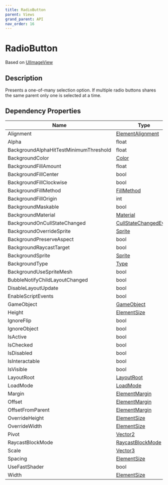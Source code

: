 ```yaml
---
title: RadioButton
parent: Views
grand_parent: API
nav_order: 16
---
```


# RadioButton

Based on [UIImageView](UIImageView)

## Description

Presents a one-of-many selection option. If multiple radio buttons shares the same parent only one is selected at a time.

## Dependency Properties

| Name | Type | Description |
| --- | --- | --- |
| Alignment | [ElementAlignment](Api/Types/ElementAlignment) |  |
| Alpha | float |  |
| BackgroundAlphaHitTestMinimumThreshold | float |  |
| BackgroundColor | [Color](http://docs.unity3d.com/ScriptReference/Color.html) |  |
| BackgroundFillAmount | float |  |
| BackgroundFillCenter | bool |  |
| BackgroundFillClockwise | bool |  |
| BackgroundFillMethod | [FillMethod](http://docs.unity3d.com/ScriptReference/FillMethod.html) |  |
| BackgroundFillOrigin | int |  |
| BackgroundMaskable | bool |  |
| BackgroundMaterial | [Material](http://docs.unity3d.com/ScriptReference/Material.html) |  |
| BackgroundOnCullStateChanged | [CullStateChangedEvent](http://docs.unity3d.com/ScriptReference/CullStateChangedEvent.html) |  |
| BackgroundOverrideSprite | [Sprite](http://docs.unity3d.com/ScriptReference/Sprite.html) |  |
| BackgroundPreserveAspect | bool |  |
| BackgroundRaycastTarget | bool |  |
| BackgroundSprite | [Sprite](http://docs.unity3d.com/ScriptReference/Sprite.html) |  |
| BackgroundType | [Type](http://docs.unity3d.com/ScriptReference/Type.html) |  |
| BackgroundUseSpriteMesh | bool |  |
| BubbleNotifyChildLayoutChanged | bool |  |
| DisableLayoutUpdate | bool |  |
| EnableScriptEvents | bool |  |
| GameObject | [GameObject](http://docs.unity3d.com/ScriptReference/GameObject.html) |  |
| Height | [ElementSize](Api/Types/ElementSize) |  |
| IgnoreFlip | bool |  |
| IgnoreObject | bool |  |
| IsActive | bool |  |
| IsChecked | bool |  |
| IsDisabled | bool |  |
| IsInteractable | bool |  |
| IsVisible | bool |  |
| LayoutRoot | [LayoutRoot](Api/Views/LayoutRoot) |  |
| LoadMode | [LoadMode](Api/Types/LoadMode) |  |
| Margin | [ElementMargin](Api/Types/ElementMargin) |  |
| Offset | [ElementMargin](Api/Types/ElementMargin) |  |
| OffsetFromParent | [ElementMargin](Api/Types/ElementMargin) |  |
| OverrideHeight | [ElementSize](Api/Types/ElementSize) |  |
| OverrideWidth | [ElementSize](Api/Types/ElementSize) |  |
| Pivot | [Vector2](http://docs.unity3d.com/ScriptReference/Vector2.html) |  |
| RaycastBlockMode | [RaycastBlockMode](Api/Types/RaycastBlockMode) |  |
| Scale | [Vector3](http://docs.unity3d.com/ScriptReference/Vector3.html) |  |
| Spacing | [ElementSize](Api/Types/ElementSize) |  |
| UseFastShader | bool |  |
| Width | [ElementSize](Api/Types/ElementSize) |  |
